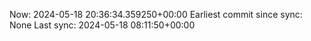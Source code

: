 Now: 2024-05-18 20:36:34.359250+00:00 Earliest commit since sync: None Last sync: 2024-05-18 08:11:50+00:00
